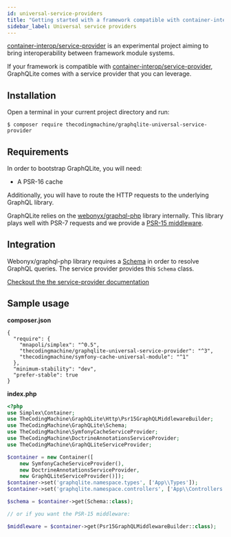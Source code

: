 ```yaml
---
id: universal-service-providers
title: "Getting started with a framework compatible with container-interop/service-provider"
sidebar_label: Universal service providers
---
```


[container-interop/service-provider](https://github.com/container-interop/service-provider/) is an experimental project
aiming to bring interoperability between framework module systems.

If your framework is compatible with [container-interop/service-provider](https://github.com/container-interop/service-provider/),
GraphQLite comes with a service provider that you can leverage.

## Installation

Open a terminal in your current project directory and run:

```console
$ composer require thecodingmachine/graphqlite-universal-service-provider
```

## Requirements

In order to bootstrap GraphQLite, you will need:

- A PSR-16 cache

Additionally, you will have to route the HTTP requests to the underlying GraphQL library.

GraphQLite relies on the [webonyx/graphql-php](http://webonyx.github.io/graphql-php/) library internally.
This library plays well with PSR-7 requests and we provide a [PSR-15 middleware](other-frameworks.mdx).

## Integration

Webonyx/graphql-php library requires a [Schema](https://webonyx.github.io/graphql-php/type-system/schema/) in order to resolve
GraphQL queries. The service provider provides this `Schema` class.

[Checkout the the service-provider documentation](https://github.com/thecodingmachine/graphqlite-universal-service-provider)

## Sample usage

**composer.json**
```
{
  "require": {
    "mnapoli/simplex": "^0.5",
    "thecodingmachine/graphqlite-universal-service-provider": "^3",
    "thecodingmachine/symfony-cache-universal-module": "^1"
  },
  "minimum-stability": "dev",
  "prefer-stable": true
}
```

**index.php**
```php
<?php
use Simplex\Container;
use TheCodingMachine\GraphQLite\Http\Psr15GraphQLMiddlewareBuilder;
use TheCodingMachine\GraphQLite\Schema;
use TheCodingMachine\SymfonyCacheServiceProvider;
use TheCodingMachine\DoctrineAnnotationsServiceProvider;
use TheCodingMachine\GraphQLiteServiceProvider;

$container = new Container([
    new SymfonyCacheServiceProvider(),
    new DoctrineAnnotationsServiceProvider,
    new GraphQLiteServiceProvider()]);
$container->set('graphqlite.namespace.types', ['App\\Types']);
$container->set('graphqlite.namespace.controllers', ['App\\Controllers']);

$schema = $container->get(Schema::class);

// or if you want the PSR-15 middleware:

$middleware = $container->get(Psr15GraphQLMiddlewareBuilder::class);
```
